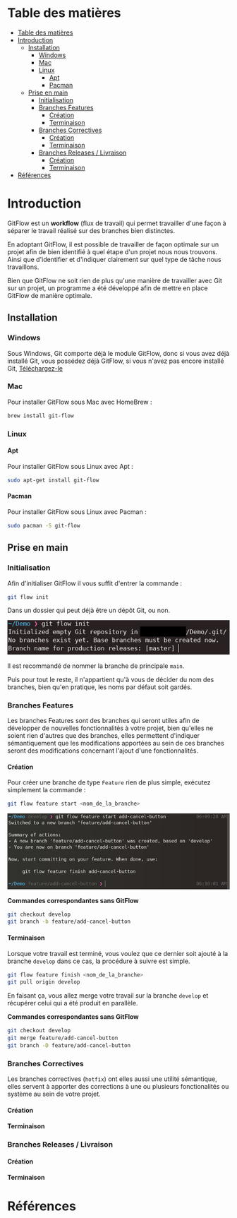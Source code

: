 # Table des matières

- [Table des matières](#table-des-matières)
- [Introduction](#introduction)
  - [Installation](#installation)
    - [Windows](#windows)
    - [Mac](#mac)
    - [Linux](#linux)
      - [Apt](#apt)
      - [Pacman](#pacman)
  - [Prise en main](#prise-en-main)
    - [Initialisation](#initialisation)
    - [Branches Features](#branches-features)
      - [Création](#création)
      - [Terminaison](#terminaison)
    - [Branches Correctives](#branches-correctives)
      - [Création](#création-1)
      - [Terminaison](#terminaison-1)
    - [Branches Releases / Livraison](#branches-releases--livraison)
      - [Création](#création-2)
      - [Terminaison](#terminaison-2)
- [Références](#références)

# Introduction

GitFlow est un **workflow** (flux de travail) qui permet travailler d'une façon à séparer le travail réalisé sur des branches bien distinctes.

En adoptant GitFlow, il est possible de travailler de façon optimale sur un projet afin de bien identifié à quel étape d'un projet nous nous trouvons. 
Ainsi que d'identifier et d'indiquer clairement sur quel type de tâche nous travaillons.

Bien que GitFlow ne soit rien de plus qu'une manière de travailler avec Git sur un projet, un programme a été développé afin de mettre en place GitFlow de manière optimale.

## Installation

### Windows

Sous Windows, Git comporte déjà le module GitFlow, donc si vous avez déjà installé Git, vous possédez déjà GitFlow, si vous n'avez pas encore installé Git, [Téléchargez-le](https://git-scm.com/download/win)

### Mac 

Pour installer GitFlow sous Mac avec HomeBrew :

```sh
brew install git-flow
```

### Linux

#### Apt

Pour installer GitFlow sous Linux avec Apt :

```sh
sudo apt-get install git-flow
```

#### Pacman

Pour installer GitFlow sous Linux avec Pacman :

```sh
sudo pacman -S git-flow
```

## Prise en main

### Initialisation

Afin d'initialiser GitFlow il vous suffit d'entrer la commande :

```sh
git flow init
```

Dans un dossier qui peut déjà être un dépôt Git, ou non.

![git init](assets/gitflow-init.png)

Il est recommandé de nommer la branche de principale `main`.

Puis pour tout le reste, il n'appartient qu'à vous de décider du nom des branches, bien qu'en pratique, les noms par défaut soit gardés.

### Branches Features

Les branches Features sont des branches qui seront utiles afin de développer de nouvelles fonctionnalités à votre projet, bien qu'elles ne soient rien d'autres que des branches, elles permettent d'indiquer sémantiquement que les modifications apportées au sein de ces branches seront des modifications concernant l'ajout d'une fonctionnalités.

#### Création

Pour créer une branche de type `Feature` rien de plus simple, exécutez simplement la commande :

```sh
git flow feature start <nom_de_la_branche>
```

![git feature](assets/gitflow-feature.png)

**Commandes correspondantes sans GitFlow**

```sh
git checkout develop
git branch -b feature/add-cancel-button
```

#### Terminaison

Lorsque votre travail est terminé, vous voulez que ce dernier soit ajouté à la branche `develop` dans ce cas, la procédure à suivre est simple.

```sh
git flow feature finish <nom_de_la_branche>
git pull origin develop
```

En faisant ça, vous allez merge votre travail sur la branche `develop` et récupérer celui qui a été produit en parallèle.

**Commandes correspondantes sans GitFlow**

```sh
git checkout develop
git merge feature/add-cancel-button
git branch -D feature/add-cancel-button
```

### Branches Correctives

Les branches correctives (`hotfix`) ont elles aussi une utilité sémantique, elles servent à apporter des corrections à une ou plusieurs fonctionalités ou système au sein de votre projet.

#### Création

#### Terminaison

### Branches Releases / Livraison

#### Création

#### Terminaison

# Références